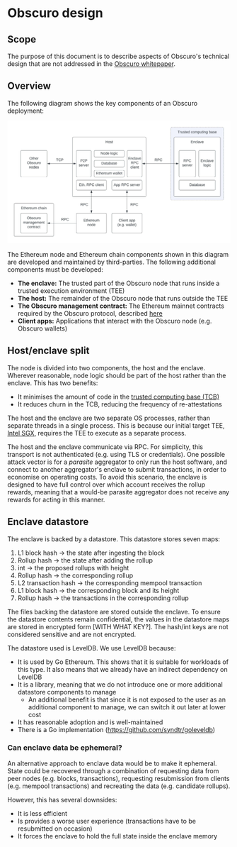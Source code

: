 # Obscuro design

## Scope

The purpose of this document is to describe aspects of Obscuro's technical design that are not addressed in the 
[Obscuro whitepaper](https://whitepaper.obscu.ro/).

## Overview

The following diagram shows the key components of an Obscuro deployment:

![architecture diagram](./obscuro_arch.jpeg)

The Ethereum node and Ethereum chain components shown in this diagram are developed and maintained by third-parties. 
The following additional components must be developed:

* **The enclave:** The trusted part of the Obscuro node that runs inside a trusted execution environment (TEE)
* **The host:** The remainder of the Obscuro node that runs outside the TEE
* **The Obscuro management contract:** The Ethereum mainnet contracts required by the Obscuro protocol, described 
  [here](https://whitepaper.obscu.ro/obscuro-whitepaper/l1-contracts)
* **Client apps:** Applications that interact with the Obscuro node (e.g. Obscuro wallets)

## Host/enclave split

The node is divided into two components, the host and the enclave. Wherever reasonable, node logic should be part of 
the host rather than the enclave. This has two benefits:

* It minimises the amount of code in the 
  [trusted computing base (TCB)](https://en.wikipedia.org/wiki/Trusted_computing_base)
* It reduces churn in the TCB, reducing the frequency of re-attestations

The host and the enclave are two separate OS processes, rather than separate threads in a single process. This is 
because our initial target TEE, [Intel SGX](https://en.wikipedia.org/wiki/Software_Guard_Extensions), requires the 
TEE to execute as a separate process.

The host and the enclave communicate via RPC. For simplicity, this transport is not authenticated (e.g. using TLS or 
credentials). One possible attack vector is for a _parasite_ aggregator to only run the host software, and connect to 
another aggregator's enclave to submit transactions, in order to economise on operating costs. To avoid this scenario, 
the enclave is designed to have full control over which account receives the rollup rewards, meaning that a would-be 
parasite aggregator does not receive any rewards for acting in this manner.

## Enclave datastore

The enclave is backed by a datastore. This datastore stores seven maps:

1. L1 block hash -> the state after ingesting the block
2. Rollup hash -> the state after adding the rollup
3. int -> the proposed rollups with height <int>
4. Rollup hash -> the corresponding rollup
5. L2 transaction hash -> the corresponding mempool transaction
6. L1 block hash -> the corresponding block and its height
7. Rollup hash -> the transactions in the corresponding rollup

The files backing the datastore are stored outside the enclave. To ensure the datastore contents remain confidential, 
the values in the datastore maps are stored in encrypted form [WITH WHAT KEY?]. The hash/int keys are not considered 
sensitive and are not encrypted.

The datastore used is LevelDB. We use LevelDB because:

* It is used by Go Ethereum. This shows that it is suitable for workloads of this type. It also means that we already 
  have an indirect dependency on LevelDB
* It is a library, meaning that we do not introduce one or more additional datastore components to manage
  * An additional benefit is that since it is not exposed to the user as an additional component to manage, we can 
    switch it out later at lower cost
* It has reasonable adoption and is well-maintained
* There is a Go implementation (https://github.com/syndtr/goleveldb)

### Can enclave data be ephemeral?

An alternative approach to enclave data would be to make it ephemeral. State could be recovered through a combination 
of requesting data from peer nodes (e.g. blocks, transactions), requesting resubmission from clients (e.g. mempool 
transactions) and recreating the data (e.g. candidate rollups).

However, this has several downsides:

* It is less efficient
* Is provides a worse user experience (transactions have to be resubmitted on occasion)
* It forces the enclave to hold the full state inside the enclave memory
